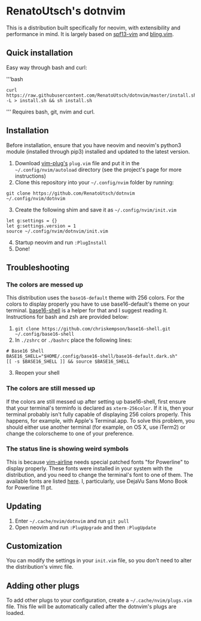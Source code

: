 # RenatoUtsch's dotnvim
This is a distribution built specifically for neovim, with extensibility and performance in mind. It is largely based on [spf13-vim](https://github.com/spf13/spf13-vim) and [bling.vim](https://github.com/bling/dotvim).

## Quick installation

Easy way through bash and curl:

'''bash

    curl https://raw.githubusercontent.com/RenatoUtsch/dotnvim/master/install.sh -L > install.sh && sh install.sh
'''
Requires bash, git, nvim and curl.

## Installation
Before installation, ensure that you have neovim and neovim's python3 module (installed through pip3) installed and updated to the latest version.

1. Download [vim-plug's](https://github.com/junegunn/vim-plug) `plug.vim` file and put it in the `~/.config/nvim/autoload` directory (see the project's page for more instructions)
2. Clone this repository into your `~/.config/nvim` folder by running:
```
git clone https://github.com/RenatoUtsch/dotnvim ~/.config/nvim/dotnvim
```
3. Create the following shim and save it as `~/.config/nvim/init.vim`
```
let g:settings = {}
let g:settings.version = 1
source ~/.config/nvim/dotnvim/init.vim
```
4. Startup neovim and run `:PlugInstall`
5. Done!

## Troubleshooting
### The colors are messed up
This distribution uses the `base16-default` theme with 256 colors. For the colors to display properly you have to use base16-default's theme on your terminal. [base16-shell](https://github.com/chriskempson/base16-shell) is a helper for that and I suggest reading it. Instructions for bash and zsh are provided below:

1. `git clone https://github.com/chriskempson/base16-shell.git ~/.config/base16-shell`
2. In `./zshrc` or `./bashrc` place the following lines:
```
# Base16 Shell
BASE16_SHELL="$HOME/.config/base16-shell/base16-default.dark.sh"
[[ -s $BASE16_SHELL ]] && source $BASE16_SHELL
```
3. Reopen your shell

### The colors are still messed up
If the colors are still messed up after setting up base16-shell, first ensure that your terminal's terminfo is declared as `xterm-256color`. If it is, then your terminal probably isn't fully capable of displaying 256 colors properly. This happens, for example, with Apple's Terminal.app. To solve this problem, you should either use another terminal (for example, on OS X, use iTerm2) or change the colorscheme to one of your preference.

### The status line is showing weird symbols
This is because [vim-airline](https://github.com/vim-airline/vim-airline) needs special patched fonts "for Powerline" to display properly. These fonts were installed in your system with the distribution, and you need to change the terminal's font to one of them. The available fonts are listed [here](https://github.com/powerline/fonts). I, particularly, use DejaVu Sans Mono Book for Powerline 11 pt.

## Updating
1. Enter `~/.cache/nvim/dotnvim` and run `git pull`
2. Open neovim and run `:PlugUpgrade` and then `:PlugUpdate`

## Customization
You can modify the settings in your `init.vim` file, so you don't need to alter the distribution's vimrc file.

## Adding other plugs
To add other plugs to your configuration, create a `~/.cache/nvim/plugs.vim` file. This file will be automatically called after the dotnvim's plugs are loaded.
